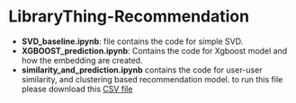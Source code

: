 # LibraryThing-Recommendation

* **SVD_baseline.ipynb**: file contains the code for simple SVD.
* **XGBOOST_prediction.ipynb**: Contains the code for Xgboost model and how the embedding are created.
* **similarity_and_prediction.ipynb** contains the code for user-user similarity, and clustering based recommendation model. to run this file please download this [CSV file]([https://www.google.com](https://drive.google.com/file/d/1guD-1anJCD0dDTRmoQD62ixhLfFwFKnd/view?usp=sharing))
